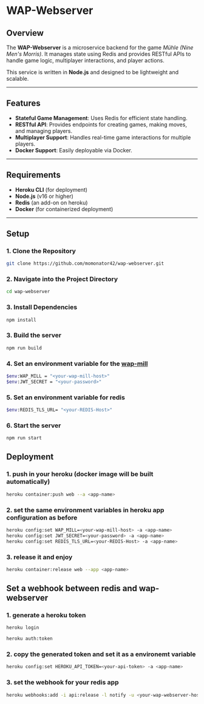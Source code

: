 # WAP-Webserver

## Overview
The **WAP-Webserver** is a microservice backend for the game *Mühle (Nine Men's Morris)*. It manages state using Redis and provides RESTful APIs to handle game logic, multiplayer interactions, and player actions.

This service is written in **Node.js** and designed to be lightweight and scalable.

---

## Features
- **Stateful Game Management**: Uses Redis for efficient state handling.
- **RESTful API**: Provides endpoints for creating games, making moves, and managing players.
- **Multiplayer Support**: Handles real-time game interactions for multiple players.
- **Docker Support**: Easily deployable via Docker.

---

## Requirements
- **Heroku CLI** (for deployment)
- **Node.js** (v16 or higher)
- **Redis** (an add-on on heroku)
- **Docker** (for containerized deployment)

---

## Setup

### 1. Clone the Repository
```bash
git clone https://github.com/momonator42/wap-webserver.git
```

### 2. Navigate into the Project Directory
```bash
cd wap-webserver
```

### 3. Install Dependencies
```bash
npm install
```

### 3. Build the server
```bash
npm run build
```

### 4. Set an environment variable for the [wap-mill](https://github.com/momonator42/wap-mill)
```bash
$env:WAP_MILL = "<your-wap-mill-host>"
$env:JWT_SECRET = "<your-password>"
```

### 5. Set an environment variable for redis
```bash
$env:REDIS_TLS_URL= "<your-REDIS-Host>"
```

### 6. Start the server
```bash
npm run start
```

## Deployment

### 1. push in your heroku (docker image will be built automatically)
```bash
heroku container:push web --a <app-name> 
```

### 2. set the same environment variables in heroku app configuration as before 
```bash
heroku config:set WAP_MILL=<your-wap-mill-host> -a <app-name>
heroku config:set JWT_SECRET=<your-password> -a <app-name>
heroku config:set REDIS_TLS_URL=<your-REDIS-Host> -a <app-name>
```

### 3. release it and enjoy
```bash
heroku container:release web --app <app-name>
```


## Set a webhook between redis and wap-webserver

### 1. generate a heroku token
```bash
heroku login
```
```bash
heroku auth:token
```

### 2. copy the generated token and set it as a environemt variable
```bash
heroku config:set HEROKU_API_TOKEN=<your-api-token> -a <app-name>
```

### 3. set the webhook for your redis app
```bash
heroku webhooks:add -i api:release -l notify -u <your-wap-webserver-host>/webhook/redis -a <your-redis-app>
```





